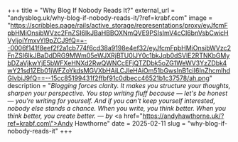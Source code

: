 +++
title = "Why Blog If Nobody Reads It?"
external_url = "andysblog.uk/why-blog-if-nobody-reads-it/?ref=krabf.com"
image = "https://scribbles.page/rails/active_storage/representations/proxy/eyJfcmFpbHMiOnsibWVzc2FnZSI6IkJBaHBBOXNmQVE9PSIsImV4cCI6bnVsbCwicHVyIjoiYmxvYl9pZCJ9fQ==--0006f141f8eef2f2a1cb774f6cd38a9198e4ef32/eyJfcmFpbHMiOnsibWVzc2FnZSI6IkJBaDdDRG9MWm05eWJXRjBTU0lJY0c1bkJqb0dSVlE2RTNKbGMybDZaVjkwYjE5bWFXeHNXd2RwQWNCcEFjQTZDbk5oZG1WeWV3YzZDbk4wY21sd1ZEb01jWFZoYkdsMGVXbHAiLCJleHAiOm51bGwsInB1ciI6InZhcmlhdGlvbiJ9fQ==--15cc85199431f2ffbf91c0dbecc46521b1c37578/ah.png"
description = "<em>Blogging forces clarity. It makes you structure your thoughts, sharpen your perspective. You stop writing fluff because — let's be honest — you're writing for yourself. And if you can't keep yourself interested, nobody else stands a chance. When you write, you think better. When you think better, you create better.</em> — <em>by</em> <a href=\"https://andyhawthorne.uk/?ref=krabf.com\">Andy Hawthorne</a>"
date = 2025-02-11
slug = "why-blog-if-nobody-reads-it"
+++ 